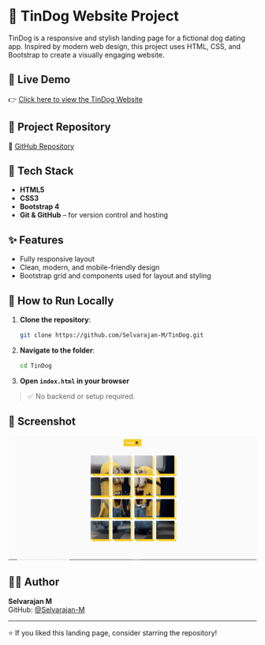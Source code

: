 # 🐶 TinDog Website Project

TinDog is a responsive and stylish landing page for a fictional dog dating app. Inspired by modern web design, this project uses HTML, CSS, and Bootstrap to create a visually engaging website.

## 🔗 Live Demo

👉 [Click here to view the TinDog Website](https://selvarajan-m.github.io/TinDog/)

## 📂 Project Repository

🔗 [GitHub Repository](https://github.com/Selvarajan-M/TinDog)

## 🧰 Tech Stack

- **HTML5**
- **CSS3**
- **Bootstrap 4**
- **Git & GitHub** – for version control and hosting

## ✨ Features

- Fully responsive layout
- Clean, modern, and mobile-friendly design
- Bootstrap grid and components used for layout and styling

## 🚀 How to Run Locally

1. **Clone the repository**:
   ```bash
   git clone https://github.com/Selvarajan-M/TinDog.git
   ```

2. **Navigate to the folder**:
   ```bash
   cd TinDog
   ```

3. **Open `index.html` in your browser**

> ✅ No backend or setup required.

## 📸 Screenshot

![TinDog Website Screenshot](preview.PNG)

## 👨‍💻 Author

**Selvarajan M**  
GitHub: [@Selvarajan-M](https://github.com/Selvarajan-M)

---

⭐️ If you liked this landing page, consider starring the repository!
